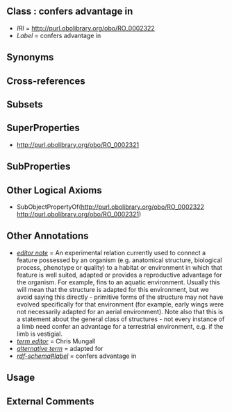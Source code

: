 
## Class : confers advantage in

 * *IRI* = http://purl.obolibrary.org/obo/RO_0002322
 * *Label* = confers advantage in

## Synonyms


## Cross-references


## Subsets


## SuperProperties

 * <http://purl.obolibrary.org/obo/RO_0002321>

## SubProperties


## Other Logical Axioms

 * SubObjectPropertyOf(<http://purl.obolibrary.org/obo/RO_0002322> <http://purl.obolibrary.org/obo/RO_0002321>)

## Other Annotations

 * *[editor note](../../IAO/16/IAO_0000116.md)* = An experimental relation currently used to connect a feature possessed by an organism (e.g. anatomical structure, biological process, phenotype or quality) to a habitat or environment in which that feature is well suited, adapted or provides a reproductive advantage for the organism. For example, fins to an aquatic environment. Usually this will mean that the structure is adapted for this environment, but we avoid saying this directly - primitive forms of the structure may not have evolved specifically for that environment (for example, early wings were not necessarily adapted for an aerial environment). Note also that this is a statement about the general class of structures - not every instance of a limb need confer an advantage for a terrestrial environment, e.g. if the limb is vestigial.
 * *[term editor](../../IAO/17/IAO_0000117.md)* = Chris Mungall
 * *[alternative term](../../IAO/18/IAO_0000118.md)* = adapted for
 * *[rdf-schema#label](../../el/rdf-schema#label.md)* = confers advantage in

## Usage


## External Comments

